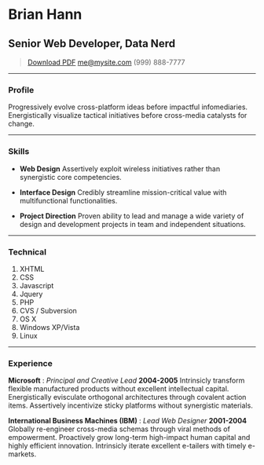# Brian Hann
## Senior Web Developer, Data Nerd

> <span class="no-print">[Download PDF](resume.pdf)</span>
> [me@mysite.com](me@mysite.com)
> (999) 888-7777

---

### Profile

Progressively evolve cross-platform ideas before impactful infomediaries. Energistically visualize tactical initiatives before cross-media catalysts for change.

---

### Skills

* **Web Design**
  Assertively exploit wireless initiatives rather than synergistic core competencies.

* **Interface Design**
  Credibly streamline mission-critical value with multifunctional functionalities.

* **Project Direction**
  Proven ability to lead and manage a wide variety of design and development projects in team and independent situations.

---

### Technical

1. XHTML
1. CSS
1. Javascript
1. Jquery
1. PHP
1. CVS / Subversion
1. OS X
1. Windows XP/Vista
1. Linux

---

### Experience

**Microsoft** : *Principal and Creative Lead* __2004-2005__
  Intrinsicly transform flexible manufactured products without excellent intellectual capital. Energistically evisculate orthogonal architectures through covalent action items. Assertively incentivize sticky platforms without synergistic materials.

**International Business Machines (IBM)** : *Lead Web Designer* __2001-2004__
  Globally re-engineer cross-media schemas through viral methods of empowerment. Proactively grow long-term high-impact human capital and highly efficient innovation. Intrinsicly iterate excellent e-tailers with timely e-markets.
